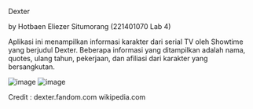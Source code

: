 Dexter

by Hotbaen Eliezer Situmorang (221401070 Lab 4)

Aplikasi ini menampilkan informasi karakter dari serial TV oleh Showtime yang berjudul Dexter. Beberapa informasi yang ditampilkan adalah nama, quotes, ulang tahun, pekerjaan, dan afiliasi dari karakter yang bersangkutan.

![image](https://github.com/user-attachments/assets/757870ae-84e8-499d-85d8-96a92902a06b)
![image](https://github.com/user-attachments/assets/ba1a4fd4-8c26-4e8e-af5c-c0de9805d3d8)


Credit :
dexter.fandom.com
wikipedia.com
